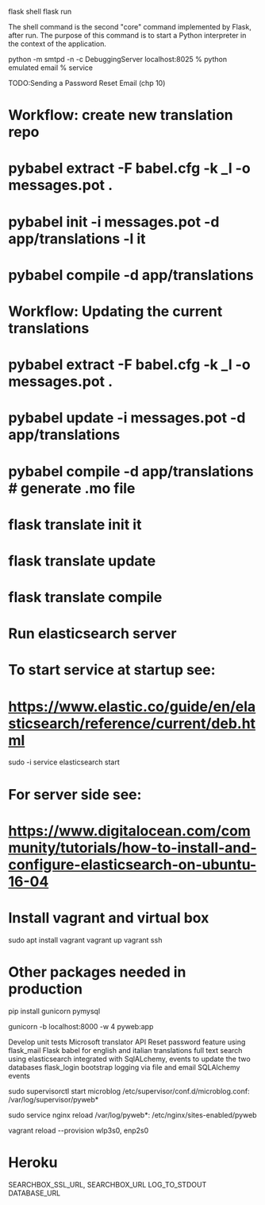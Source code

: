 flask shell
flask run

The shell command is the second "core" command implemented by Flask,
after run. The purpose of this command is to start a Python interpreter in the
context of the application.

python -m smtpd -n -c DebuggingServer localhost:8025 % python emulated email
                                                     % service


TODO:Sending a Password Reset Email (chp 10)

# Workflow: create new translation repo
# pybabel extract -F babel.cfg -k _l -o messages.pot .
# pybabel init -i messages.pot -d app/translations -l it
# pybabel compile -d app/translations


# Workflow: Updating the current translations
# pybabel extract -F babel.cfg -k _l -o messages.pot .
# pybabel update -i messages.pot -d app/translations
# pybabel compile -d app/translations # generate .mo file

# flask translate init it
# flask translate update
# flask translate compile

# Run elasticsearch server
# To start service at startup see:
# https://www.elastic.co/guide/en/elasticsearch/reference/current/deb.html
sudo -i service elasticsearch start
# For server side see:
# https://www.digitalocean.com/community/tutorials/how-to-install-and-configure-elasticsearch-on-ubuntu-16-04


# Install vagrant and virtual box
sudo apt install vagrant
vagrant up
vagrant ssh

# Other packages needed in production
pip install gunicorn pymysql

gunicorn -b localhost:8000 -w 4 pyweb:app




Develop unit tests
Microsoft translator API
Reset password feature using flask_mail
Flask babel for english and italian translations
full text search using elasticsearch integrated with SqlALchemy, events to update the two databases
flask_login
bootstrap
logging via file and email
SQLAlchemy events

sudo supervisorctl start microblog
/etc/supervisor/conf.d/microblog.conf:
/var/log/supervisor/pyweb*


sudo service nginx reload
/var/log/pyweb*: /etc/nginx/sites-enabled/pyweb

vagrant reload --provision
wlp3s0, enp2s0

# Heroku
SEARCHBOX_SSL_URL, SEARCHBOX_URL
LOG_TO_STDOUT
DATABASE_URL